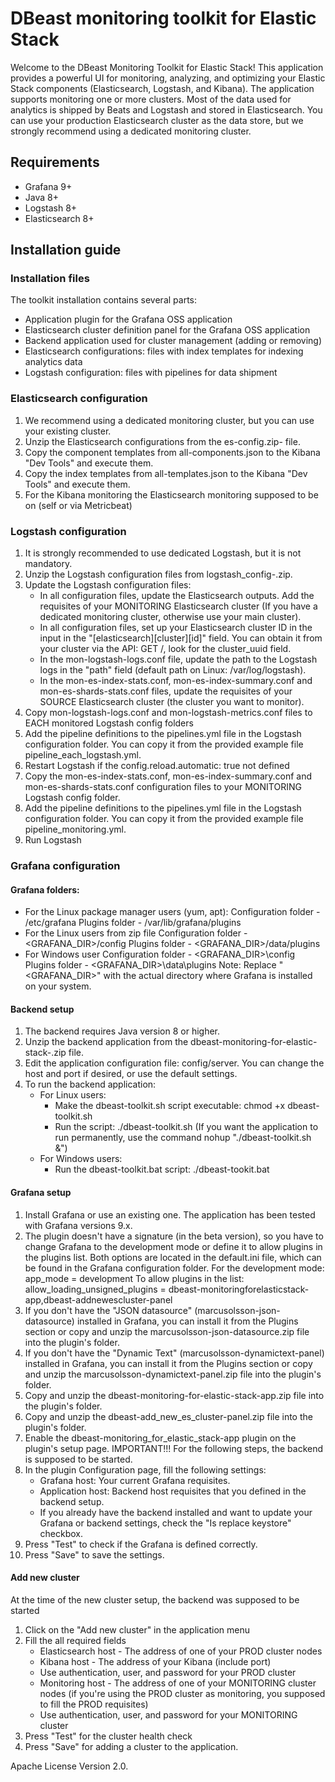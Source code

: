 # DBeast monitoring toolkit for Elastic Stack
Welcome to the DBeast Monitoring Toolkit for Elastic Stack! This application provides a powerful UI for monitoring, analyzing, and optimizing your Elastic Stack components (Elasticsearch, Logstash, and Kibana).
The application supports monitoring one or more clusters.
Most of the data used for analytics is shipped by Beats and Logstash and stored in Elasticsearch. You can use your production Elasticsearch cluster as the data store, but we strongly recommend using a dedicated monitoring cluster.

## Requirements
- Grafana 9+
- Java 8+
- Logstash 8+
- Elasticsearch 8+

## Installation guide
### Installation files
The toolkit installation contains several parts:
- Application plugin for the Grafana OSS application
- Elasticsearch cluster definition panel for the Grafana OSS application
- Backend application used for cluster management (adding or removing)
- Elasticsearch configurations: files with index templates for indexing analytics data
- Logstash configuration: files with pipelines for data shipment

### Elasticsearch configuration
1. We recommend using a dedicated monitoring cluster, but you can use your existing cluster.
2. Unzip the Elasticsearch configurations from the es-config.zip-<VERSION> file.
3. Copy the component templates from all-components.json to the Kibana "Dev Tools" and execute them.
4. Copy the index templates from all-templates.json to the Kibana "Dev Tools" and execute them.
5. For the Kibana monitoring the Elasticsearch monitoring supposed to be on (self or via Metricbeat)
   
   
### Logstash configuration
1. It is strongly recommended to use dedicated Logstash, but it is not mandatory.
2. Unzip the Logstash configuration files from logstash_config-<VERSION>.zip.
3. Update the Logstash configuration files:
    - In all configuration files, update the Elasticsearch outputs. Add the requisites of your MONITORING Elasticsearch cluster (If you have a dedicated monitoring cluster, otherwise use your main cluster).
    - In all configuration files, set up your Elasticsearch cluster ID in the input in the "[elasticsearch][cluster][id]" field. You can obtain it from your cluster via the API: GET /, look for the cluster_uuid field.
    - In the mon-logstash-logs.conf file, update the path to the Logstash logs in the "path" field (default path on Linux: /var/log/logstash).
    - In the mon-es-index-stats.conf, mon-es-index-summary.conf and mon-es-shards-stats.conf files, update the requisites of your SOURCE Elasticsearch cluster (the cluster you want to monitor).
4. Copy mon-logstash-logs.conf and mon-logstash-metrics.conf files to EACH monitored Logstash config folders
5. Add the pipeline definitions to the pipelines.yml file in the Logstash configuration folder. You can copy it from the provided example file pipeline_each_logstash.yml.
6. Restart Logstash if the config.reload.automatic: true not defined
7. Copy the mon-es-index-stats.conf, mon-es-index-summary.conf and mon-es-shards-stats.conf configuration files to your MONITORING Logstash config folder.
8. Add the pipeline definitions to the pipelines.yml file in the Logstash configuration folder. You can copy it from the provided example file pipeline_monitoring.yml.
9. Run Logstash

### Grafana configuration
#### Grafana folders:
- For the Linux package manager users (yum, apt):
  Configuration folder - /etc/grafana
  Plugins folder - /var/lib/grafana/plugins
- For the Linux users from zip file
  Configuration folder - <GRAFANA_DIR>/config
  Plugins folder - <GRAFANA_DIR>/data/plugins
- For Windows user
  Configuration folder - <GRAFANA_DIR>\config
  Plugins folder - <GRAFANA_DIR>\data\plugins
Note: Replace "<GRAFANA_DIR>" with the actual directory where Grafana is installed on your system.

#### Backend setup
1. The backend requires Java version 8 or higher.
2. Unzip the backend application from the dbeast-monitoring-for-elastic-stack-<VERSION>.zip file.
3. Edit the application configuration file: config/server. You can change the host and port if desired, or use the default settings.
4. To run the backend application:
    - For Linux users:
        * Make the dbeast-toolkit.sh script executable: chmod +x dbeast-toolkit.sh
        * Run the script: ./dbeast-toolkit.sh (If you want the application to run permanently, use the command nohup "./dbeast-toolkit.sh &")
    - For Windows users:
        * Run the dbeast-toolkit.bat script: ./dbeast-tookit.bat


#### Grafana setup
1. Install Grafana or use an existing one. The application has been tested with Grafana versions 9.x.
2. The plugin doesn't have a signature (in the beta version), so you have to change Grafana to the development mode or define it to allow plugins in the plugins list. 
   Both options are located in the default.ini file, which can be found in the Grafana configuration folder.
   For the development mode: app_mode = development
   To allow plugins in the list: allow_loading_unsigned_plugins = dbeast-monitoringforelasticstack-app,dbeast-addnewescluster-panel
3. If you don't have the "JSON datasource" (marcusolsson-json-datasource) installed in Grafana, you can install it from the Plugins section or copy and unzip the marcusolsson-json-datasource.zip file into the plugin's folder.
4. If you don't have the "Dynamic Text" (marcusolsson-dynamictext-panel) installed in Grafana, you can install it from the Plugins section or copy and unzip the marcusolsson-dynamictext-panel.zip file into the plugin's folder.
5. Copy and unzip the dbeast-monitoring-for-elastic-stack-app.zip file into the plugin's folder.
6. Copy and unzip the dbeast-add_new_es_cluster-panel.zip file into the plugin's folder.
7. Enable the dbeast-monitoring_for_elastic_stack-app plugin on the plugin's setup page.
IMPORTANT!!! For the following steps, the backend is supposed to be started.
8. In the plugin Configuration page, fill the following settings:
    - Grafana host: Your current Grafana requisites.
    - Application host: Backend host requisites that you defined in the backend setup.
    - If you already have the backend installed and want to update your Grafana or backend settings, check the "Is replace keystore" checkbox.
9. Press "Test" to check if the Grafana is defined correctly.
10. Press "Save" to save the settings.


#### Add new cluster
At the time of the new cluster setup, the backend was supposed to be started
1. Click on the "Add new cluster" in the application menu
2. Fill the all required fields
   - Elasticsearch host - The address of one of your PROD cluster nodes
   - Kibana host - The address of your Kibana (include port)
   - Use authentication, user, and password for your PROD cluster 
   - Monitoring host - The address of one of your MONITORING cluster nodes (if you're using the PROD cluster as monitoring, you supposed to fill the PROD requisites)
   - Use authentication, user, and password for your MONITORING cluster
3. Press "Test" for the cluster health check
4. Press "Save" for adding a cluster to the application.


Apache License Version 2.0.
